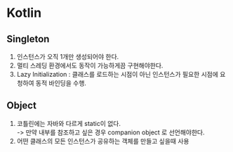 # Kotlin

## Singleton
1. 인스턴스가 오직 1개만 생성되어야 한다.
2. 멀티 스레딩 환경에서도 동작이 가능하게끔 구현해야한다.
3. Lazy Initialization : 클래스를 로드하는 시점이 아닌 인스턴스가 필요한 시점에 요청하여 동적 바인딩을 수행.

## Object
1. 코틀린에는 자바와 다르게 static이 없다.   
    -> 만약 내부를 참조하고 싶은 경우 companion object 로 선언해야한다.
2. 어떤 클래스의 모든 인스턴스가 공유하는 객체를 만들고 싶을때 사용   